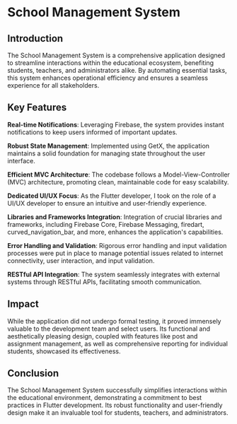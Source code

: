 # School Management System

## Introduction
The School Management System is a comprehensive application designed to streamline interactions within the educational ecosystem, benefiting students, teachers, and administrators alike. By automating essential tasks, this system enhances operational efficiency and ensures a seamless experience for all stakeholders.

## Key Features
**Real-time Notifications**: Leveraging Firebase, the system provides instant notifications to keep users informed of important updates.

**Robust State Management**: Implemented using GetX, the application maintains a solid foundation for managing state throughout the user interface.

**Efficient MVC Architecture**: The codebase follows a Model-View-Controller (MVC) architecture, promoting clean, maintainable code for easy scalability.

**Dedicated UI/UX Focus**: As the Flutter developer, I took on the role of a UI/UX developer to ensure an intuitive and user-friendly experience.

**Libraries and Frameworks Integration**: Integration of crucial libraries and frameworks, including Firebase Core, Firebase Messaging, firedart, curved_navigation_bar, and more, enhances the application's capabilities.

**Error Handling and Validation**: Rigorous error handling and input validation processes were put in place to manage potential issues related to internet connectivity, user interaction, and input validation.

**RESTful API Integration**: The system seamlessly integrates with external systems through RESTful APIs, facilitating smooth communication.

## Impact
While the application did not undergo formal testing, it proved immensely valuable to the development team and select users. Its functional and aesthetically pleasing design, coupled with features like post and assignment management, as well as comprehensive reporting for individual students, showcased its effectiveness.

## Conclusion
The School Management System successfully simplifies interactions within the educational environment, demonstrating a commitment to best practices in Flutter development. Its robust functionality and user-friendly design make it an invaluable tool for students, teachers, and administrators.
